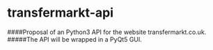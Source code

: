 transfermarkt-api
======

####Proposal of an Python3 API for the website transfermarkt.co.uk.
#####The API will be wrapped in a PyQt5 GUI.

